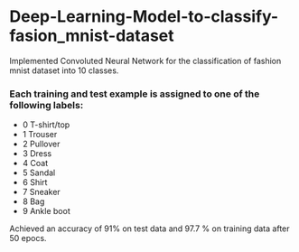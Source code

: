 # Deep-Learning-Model-to-classify-fasion_mnist-dataset
Implemented Convoluted Neural Network for the classification of fashion mnist dataset into 10 classes.
### Each training and test example is assigned to one of the following labels:
- 0 T-shirt/top
- 1 Trouser
- 2 Pullover
- 3 Dress
- 4 Coat
- 5 Sandal
- 6 Shirt
- 7 Sneaker
- 8 Bag
- 9 Ankle boot

Achieved an accuracy of 91% on test data and 97.7 % on training data after 50 epocs.


